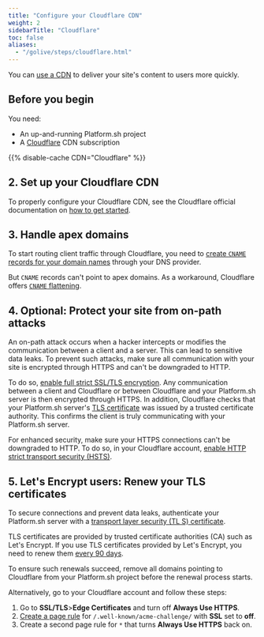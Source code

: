 ```yaml
---
title: "Configure your Cloudflare CDN"
weight: 2
sidebarTitle: "Cloudflare"
toc: false
aliases:
  - "/golive/steps/cloudflare.html"
---
```


You can [use a CDN](./_index.md) to deliver your site's content to users more quickly.

## Before you begin

You need:

- An up-and-running Platform.sh project
- A [Cloudflare](https://www.cloudflare.com/) CDN subscription 

{{% disable-cache CDN="Cloudflare" %}}

## 2. Set up your Cloudflare CDN

To properly configure your Cloudflare CDN, 
see the Cloudflare official documentation on [how to get started](https://developers.cloudflare.com/cache/get-started/).

## 3. Handle apex domains

To start routing client traffic through Cloudflare,
you need to [create `CNAME` records for your domain names](../../domains/steps/dns.md#why-cname-records) 
through your DNS provider.

But `CNAME` records can't point to apex domains.
As a workaround, Cloudflare offers [`CNAME` flattening](https://developers.cloudflare.com/dns/additional-options/cname-flattening/).

## 4. Optional: Protect your site from on-path attacks

An on-path attack occurs when a hacker intercepts or modifies the communication between a client and a server.
This can lead to sensitive data leaks.
To prevent such attacks, make sure all communication with your site is encrypted through HTTPS
and can't be downgraded to HTTP.

To do so, [enable full strict SSL/TLS encryption](https://developers.cloudflare.com/ssl/origin-configuration/ssl-modes/full-strict/).
Any communication between a client and Cloudflare 
or between Cloudflare and your Platform.sh server is then encrypted through HTTPS.
In addition, Cloudflare checks that your Platform.sh server's [TLS certificate](../../other/glossary.md#transport-layer-security-tls) 
was issued by a trusted certificate authority.
This confirms the client is truly communicating with your Platform.sh server.

For enhanced security, make sure your HTTPS connections can't be downgraded to HTTP.
To do so, in your Cloudflare account,
[enable HTTP strict transport security (HSTS)](https://developers.cloudflare.com/ssl/edge-certificates/additional-options/http-strict-transport-security/).

## 5. Let's Encrypt users: Renew your TLS certificates

To secure connections and prevent data leaks,
authenticate your Platform.sh server with a [transport layer security (TL
S) certificate](../../other/glossary.md#transport-layer-security-tls).

TLS certificates are provided by trusted certificate authorities (CA) such as Let's Encrypt.
If you use TLS certificates provided by Let's Encrypt,
you need to renew them [every 90 days](https://letsencrypt.org/docs/faq/#what-is-the-lifetime-for-let-s-encrypt-certificates-for-how-long-are-they-valid). 

To ensure such renewals succeed, remove all domains pointing to Cloudflare from your Platform.sh project 
before the renewal process starts.

Alternatively, go to your Cloudflare account and follow these steps:

1. Go to **SSL/TLS**>**Edge Certificates** and turn off **Always Use HTTPS**.
2. [Create a page rule](https://support.cloudflare.com/hc/en-us/articles/218411427-Understanding-and-configuring-Cloudflare-Page-Rules-Page-Rules-Tutorial-#h_38Gq7mduJiXIjpVLxp3q19) 
   for `/.well-known/acme-challenge/` with **SSL** set to **off**.
3. Create a second page rule for `*` that turns **Always Use HTTPS** back on.
